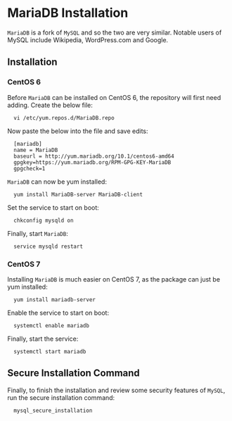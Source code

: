 # MariaDB Installation

`MariaDB` is a fork of `MySQL` and so the two are very similar. Notable users of MySQL include Wikipedia, WordPress.com and Google.

## Installation

### CentOS 6

Before `MariaDB` can be installed on CentOS 6, the repository will first need adding. Create the below file:

```console
  vi /etc/yum.repos.d/MariaDB.repo
```

Now paste the below into the file and save edits:

```console
  [mariadb]
  name = MariaDB
  baseurl = http://yum.mariadb.org/10.1/centos6-amd64
  gpgkey=https://yum.mariadb.org/RPM-GPG-KEY-MariaDB
  gpgcheck=1
```

`MariaDB` can now be yum installed:

```console
  yum install MariaDB-server MariaDB-client
```

Set the service to start on boot:

```console
  chkconfig mysqld on
```

Finally, start `MariaDB`:

```console
  service mysqld restart
```


### CentOS 7

Installing `MariaDB` is much easier on CentOS 7, as the package can just be yum installed:

```console
  yum install mariadb-server
```

Enable the service to start on boot:

```console
  systemctl enable mariadb
```

Finally, start the service:

```console
  systemctl start mariadb
```

## Secure Installation Command

Finally, to finish the installation and review some security features of `MySQL`, run the secure installation command:

```console
  mysql_secure_installation
```

